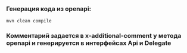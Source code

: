 ### Генерация кода из openapi:
```commandline
mvn clean compile
```

### Комментарий задается в x-additional-comment у метода openapi и генерируется в интерфейсах Api и Delegate
